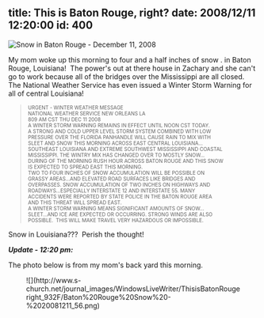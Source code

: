 title: This is Baton Rouge, right?
date: 2008/12/11 12:20:00
id: 400
---
![Snow in Baton Rouge - December 11, 2008](http://www.s-church.net/journal_images/WindowsLiveWriter/ThisisBatonRougeright_932F/BatonRougeWinterStorm20081211_3.jpg "Snow in Baton Rouge - December 11, 2008")

My mom woke up this morning to four and a half inches of snow . in Baton Rouge, Louisiana!  The power's out at there house in Zachary and she can't go to work because all of the bridges over the Mississippi are all closed.  The National Weather Service has even issued a Winter Storm Warning for all of central Louisiana!

> <font size="1">URGENT - WINTER WEATHER MESSAGE  
> NATIONAL WEATHER SERVICE NEW ORLEANS LA  
> 809 AM CST THU DEC 11 2008  
> A WINTER STORM WARNING REMAINS IN EFFECT UNTIL NOON CST TODAY.  
> A STRONG AND COLD UPPER LEVEL STORM SYSTEM COMBINED WITH LOW  
> PRESSURE OVER THE FLORIDA PANHANDLE WILL CAUSE RAIN TO MIX WITH  
> SLEET AND SNOW THIS MORNING ACROSS EAST CENTRAL LOUISIANA...  
> SOUTHEAST LOUISIANA AND EXTREME SOUTHWEST MISSISSIPPI AND COASTAL  
> MISSISSIPPI. THE WINTRY MIX HAS CHANGED OVER TO MOSTLY SNOW...  
> DURING OF THE MORNING RUSH HOUR ACROSS BATON ROUGE AND THIS SNOW  
> IS EXPECTED TO SPREAD EAST THIS MORNING.  
> TWO TO FOUR INCHES OF SNOW ACCUMULATION WILL BE POSSIBLE ON  
> GRASSY AREAS...AND ELEVATED ROAD SURFACES LIKE BRIDGES AND  
> OVERPASSES. SNOW ACCUMULATION OF TWO INCHES ON HIGHWAYS AND  
> ROADWAYS...ESPECIALLY INTERSTATE 12 AND INTERSTATE 55\. MANY  
> ACCIDENTS WERE REPORTED BY STATE POLICE IN THE BATON ROUGE AREA  
> AND THIS THREAT WILL SPREAD EAST.  
> A WINTER STORM WARNING MEANS SIGNIFICANT AMOUNTS OF SNOW...  
> SLEET...AND ICE ARE EXPECTED OR OCCURRING. STRONG WINDS ARE ALSO  
> POSSIBLE.  THIS WILL MAKE TRAVEL VERY HAZARDOUS OR IMPOSSIBLE.</font>

Snow in Louisiana???  Perish the thought!

_**Update - 12:20 pm:**_

The photo below is from my mom's back yard this morning.

<div class="wlWriterEditableSmartContent" id="scid:8747F07C-CDE8-481f-B0DF-C6CFD074BF67:fde2fb6f-064c-4060-ac91-2dad4e7850da" style="padding-right: 0px; display: block; padding-left: 0px; float: none; padding-bottom: 0px; margin-left: auto; width: 432px; margin-right: auto; padding-top: 0px">![](http://www.s-church.net/journal_images/WindowsLiveWriter/ThisisBatonRougeright_932F/Baton%20Rouge%20Snow%20-%2020081211_56.png)</div>